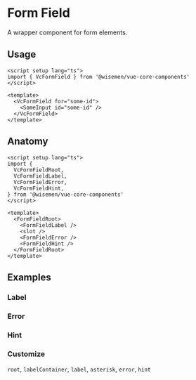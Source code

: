 # Form Field

A wrapper component for form elements.

<ComponentPreview name="form-field/examples/main" />

<!-- todo: @include: ./form-field-meta.md -->

## Usage
```vue
<script setup lang="ts">
import { VcFormField } from '@wisemen/vue-core-components'
</script>

<template>
  <VcFormField for="some-id">
    <SomeInput id="some-id" />
  </VcFormField>
</template>
```

## Anatomy

```vue
<script setup lang="ts">
import {
  VcFormFieldRoot,
  VcFormFieldLabel,
  VcFormFieldError,
  VcFormFieldHint,
} from '@wisemen/vue-core-components'
</script>

<template>
  <FormFieldRoot>
    <FormFieldLabel />
    <slot />
    <FormFieldError />
    <FormFieldHint />
  </FormFieldRoot>
</template>
```

## Examples

### Label

<ComponentPreview name="form-field/examples/label" />

### Error

<ComponentPreview name="form-field/examples/error" />

### Hint

<ComponentPreview name="form-field/examples/hint" />

### Customize

`root`, `labelContainer`, `label`, `asterisk`, `error`, `hint`

<ComponentPreview name="form-field/examples/customize" />